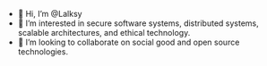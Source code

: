 - 👋 Hi, I’m @Lalksy
- 👀 I’m interested in secure software systems, distributed systems, scalable architectures, and ethical technology.
- 💞️ I’m looking to collaborate on social good and open source technologies.

<!---
Lalksy/Lalksy is a ✨ special ✨ repository because its `README.md` (this file) appears on your GitHub profile.
You can click the Preview link to take a look at your changes.
--->
